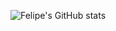 ![Felipe's GitHub stats](https://github-readme-stats.vercel.app/api?username=anuraghazra&theme=nord&show_icons=true)
